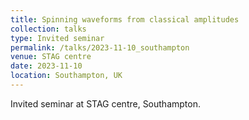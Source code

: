 ```yaml
---
title: Spinning waveforms from classical amplitudes
collection: talks
type: Invited seminar
permalink: /talks/2023-11-10_southampton
venue: STAG centre
date: 2023-11-10
location: Southampton, UK
---
```


Invited seminar at STAG centre, Southampton.

